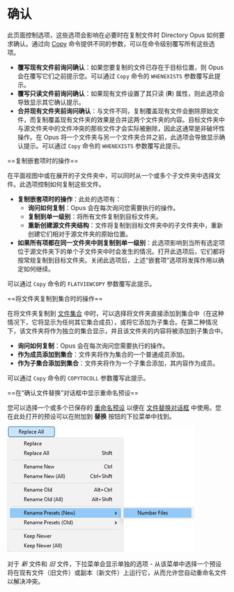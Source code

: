 # 确认

此页面控制选项，这些选项会影响在必要时在复制文件时 Directory Opus 如何要求确认。通过向 [Copy](/Manual/reference/command_reference/internal_commands/copy.zh.md) 命令提供不同的参数，可以在命令级别覆写所有这些选项。

- **覆写现有文件前询问确认**：如果您要复制的文件已存在于目标位置，则 Opus 会在覆写它们之前提示您。可以通过 `Copy` 命令的 `WHENEXISTS` 参数覆写此提示。
- **覆写只读文件前询问确认**：如果现有文件设置了其只读 (**R**) 属性，则此选项会导致显示其它确认提示。
- **合并现有文件夹前询问确认**：与文件不同，复制覆盖现有文件会删除原始文件，而复制覆盖现有文件夹的效果是合并这两个文件夹的内容。目标文件夹中与源文件夹中的文件冲突的那些文件才会实际被删除，因此这通常是非破坏性操作。在 Opus 将一个文件夹与另一个文件夹合并之前，此选项会导致显示确认提示。可以通过 `Copy` 命令的 `WHENEXISTS` 参数覆写此提示。

  
==复制嵌套项时的操作==

在平面视图中或在展开的子文件夹中，可以同时从一个或多个子文件夹中选择文件。此选项控制如何复制这些文件。

- **复制嵌套项时的操作**：此处的选项有：
  - **询问如何复制**：Opus 会在每次询问您需要执行的操作。
  - **复制到单一级别**：将所有文件复制到目标文件夹。
  - **重新创建源文件夹结构**：文件将复制到目标文件夹中的子文件夹中，重新创建它们相对于源文件夹的原始位置。
- **如果所有项都在同一文件夹中则复制到单一级别**：此选项影响到当所有选定项位于源文件夹下的单个子文件夹中时会发生的情况。打开此选项后，它们都将按常规复制到目标文件夹。关闭此选项后，上述“嵌套项”选项将发挥作用以确定如何继续。

可以通过 `Copy` 命令的 `FLATVIEWCOPY` 参数覆写此提示。

  
==将文件夹复制到集合时的操作==

在将文件夹复制到 [文件集合](/Manual/basic_concepts/virtual_file_system/file_collections/README.zh.md) 中时，可以选择将文件夹直接添加到集合中（在这种情况下，它将显示为任何其它集合成员），或将它添加为子集合。在第二种情况下，该文件夹将作为独立的集合显示，并且该文件夹的内容将被添加到子集合中。

- **询问如何复制**：Opus 会在每次询问您需要执行的操作。
- **作为成员添加到集合**：文件夹将作为集合的一个普通成员添加。
- **作为子集合添加到集合**：文件夹将作为一个子集合添加，其内容作为成员。

可以通过 `Copy` 命令的 `COPYTOCOLL` 参数覆写此提示。

  
==在“确认文件替换”对话框中显示重命名预设==

您可以选择一个或多个已保存的 [重命名预设](/Manual/file_operations/renaming_files/advanced_rename/rename_presets.zh.md) 以便在 [文件替换对话框](/Manual/file_operations/copying_moving_and_deleting_files/the_confirm_file_replace_dialog.zh.md) 中使用。您在此处打开的预设可以在附加到 **替换** 按钮的下拉菜单中找到。

![](/Manual/images/media/13/replace_rename.png)

对于 *新* 文件和 *旧* 文件，下拉菜单会显示单独的选项 - 从该菜单中选择一个预设将在现有文件（旧文件）或副本（新文件）上运行它，从而允许您自动重命名文件以解决冲突。